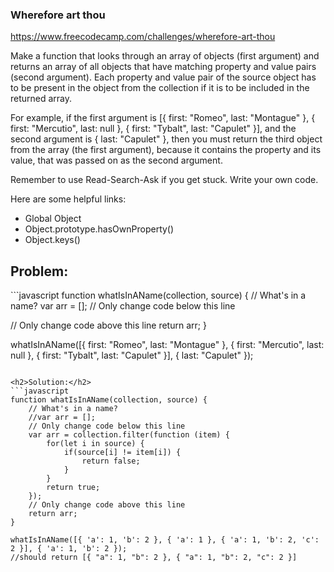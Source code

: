 <h3>Wherefore art thou</h3>

https://www.freecodecamp.com/challenges/wherefore-art-thou

Make a function that looks through an array of objects (first argument) and returns an array of all objects that have matching property and value pairs (second argument). Each property and value pair of the source object has to be present in the object from the collection if it is to be included in the returned array.

For example, if the first argument is [{ first: "Romeo", last: "Montague" }, { first: "Mercutio", last: null }, { first: "Tybalt", last: "Capulet" }], and the second argument is { last: "Capulet" }, then you must return the third object from the array (the first argument), because it contains the property and its value, that was passed on as the second argument.

Remember to use Read-Search-Ask if you get stuck. Write your own code.

Here are some helpful links:
- Global Object
- Object.prototype.hasOwnProperty()
- Object.keys()


<h2>Problem:</h2>
```javascript
function whatIsInAName(collection, source) {
  // What's in a name?
  var arr = [];
  // Only change code below this line
  
  
  // Only change code above this line
  return arr;
}

whatIsInAName([{ first: "Romeo", last: "Montague" }, { first: "Mercutio", last: null }, { first: "Tybalt", last: "Capulet" }], { last: "Capulet" });
```

<h2>Solution:</h2>
```javascript
function whatIsInAName(collection, source) {
    // What's in a name?
	//var arr = [];
    // Only change code below this line
	var arr = collection.filter(function (item) {
		for(let i in source) {
			if(source[i] != item[i]) {
				return false;
			}
		}
		return true;
	});
    // Only change code above this line
	return arr;
}

whatIsInAName([{ 'a': 1, 'b': 2 }, { 'a': 1 }, { 'a': 1, 'b': 2, 'c': 2 }], { 'a': 1, 'b': 2 });
//should return [{ "a": 1, "b": 2 }, { "a": 1, "b": 2, "c": 2 }]
```
